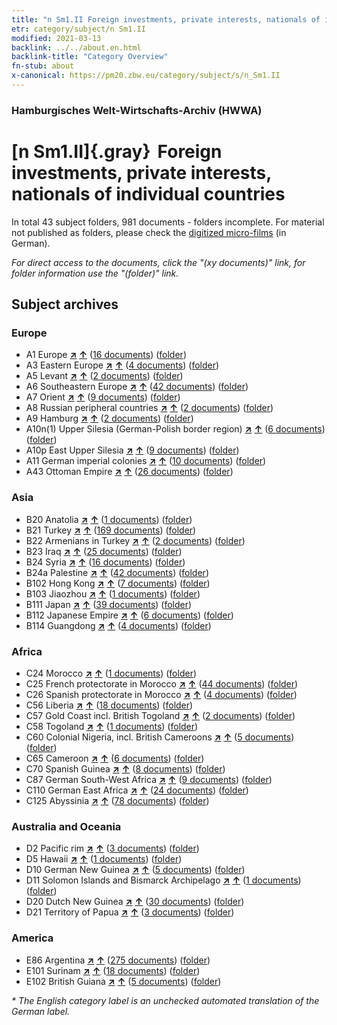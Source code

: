 ```yaml
---
title: "n Sm1.II Foreign investments, private interests, nationals of individual countries"
etr: category/subject/n Sm1.II
modified: 2021-03-13
backlink: ../../about.en.html
backlink-title: "Category Overview"
fn-stub: about
x-canonical: https://pm20.zbw.eu/category/subject/s/n_Sm1.II
---
```


### Hamburgisches Welt-Wirtschafts-Archiv (HWWA)
# [n Sm1.II]{.gray}&#8201; Foreign investments, private interests, nationals of individual countries&#160; 





In total 43 subject folders, 981 documents - folders incomplete.
For material not published as folders, please check the [digitized micro-films](/film/h1_sh.de.html) (in German).

_For direct access to the documents, click the "(xy documents)" link, for folder information use the "(folder)" link._

## Subject archives



### Europe

- A1 Europe [**&nearr;**](../../../geo/i/140892/about.en.html "Europe (all folders)") [**&uarr;**](../../../geo/about.en.html#A1 "Country category system") (<a href="https://pm20.zbw.eu/dfgview/sh/140892,145775" title="about: Europe : Foreign investments, private interests, nationals of individual countries" target="_blank">16 documents</a>) ([folder](../../../../folder/sh/1408xx/140892/1457xx/145775/about.en.html))
- A3 Eastern Europe [**&nearr;**](../../../geo/i/140896/about.en.html "Eastern Europe (all folders)") [**&uarr;**](../../../geo/about.en.html#A3 "Country category system") (<a href="https://pm20.zbw.eu/dfgview/sh/140896,145775" title="about: Eastern Europe : Foreign investments, private interests, nationals of individual countries" target="_blank">4 documents</a>) ([folder](../../../../folder/sh/1408xx/140896/1457xx/145775/about.en.html))
- A5 Levant [**&nearr;**](../../../geo/i/140898/about.en.html "Levant (all folders)") [**&uarr;**](../../../geo/about.en.html#A5 "Country category system") (<a href="https://pm20.zbw.eu/dfgview/sh/140898,145775" title="about: Levant : Foreign investments, private interests, nationals of individual countries" target="_blank">2 documents</a>) ([folder](../../../../folder/sh/1408xx/140898/1457xx/145775/about.en.html))
- A6 Southeastern Europe [**&nearr;**](../../../geo/i/140900/about.en.html "Southeastern Europe (all folders)") [**&uarr;**](../../../geo/about.en.html#A6 "Country category system") (<a href="https://pm20.zbw.eu/dfgview/sh/140900,145775" title="about: Southeastern Europe : Foreign investments, private interests, nationals of individual countries" target="_blank">42 documents</a>) ([folder](../../../../folder/sh/1409xx/140900/1457xx/145775/about.en.html))
- A7 Orient [**&nearr;**](../../../geo/i/140902/about.en.html "Orient (all folders)") [**&uarr;**](../../../geo/about.en.html#A7 "Country category system") (<a href="https://pm20.zbw.eu/dfgview/sh/140902,145775" title="about: Orient : Foreign investments, private interests, nationals of individual countries" target="_blank">9 documents</a>) ([folder](../../../../folder/sh/1409xx/140902/1457xx/145775/about.en.html))
- A8 Russian peripheral countries [**&nearr;**](../../../geo/i/140904/about.en.html "Russian peripheral countries (all folders)") [**&uarr;**](../../../geo/about.en.html#A8 "Country category system") (<a href="https://pm20.zbw.eu/dfgview/sh/140904,145775" title="about: Russian peripheral countries : Foreign investments, private interests, nationals of individual countries" target="_blank">2 documents</a>) ([folder](../../../../folder/sh/1409xx/140904/1457xx/145775/about.en.html))
- A9 Hamburg [**&nearr;**](../../../geo/i/140905/about.en.html "Hamburg (all folders)") [**&uarr;**](../../../geo/about.en.html#A9 "Country category system") (<a href="https://pm20.zbw.eu/dfgview/sh/140905,145775" title="about: Hamburg : Foreign investments, private interests, nationals of individual countries" target="_blank">2 documents</a>) ([folder](../../../../folder/sh/1409xx/140905/1457xx/145775/about.en.html))
- A10n(1) Upper Silesia (German-Polish border region) [**&nearr;**](../../../geo/i/140948/about.en.html "Upper Silesia (German-Polish border region) (all folders)") [**&uarr;**](../../../geo/about.en.html#A10n(1) "Country category system") (<a href="https://pm20.zbw.eu/dfgview/sh/140948,145775" title="about: Upper Silesia (German-Polish border region) : Foreign investments, private interests, nationals of individual countries" target="_blank">6 documents</a>) ([folder](../../../../folder/sh/1409xx/140948/1457xx/145775/about.en.html))
- A10p East Upper Silesia [**&nearr;**](../../../geo/i/140951/about.en.html "East Upper Silesia (all folders)") [**&uarr;**](../../../geo/about.en.html#A10p "Country category system") (<a href="https://pm20.zbw.eu/dfgview/sh/140951,145775" title="about: East Upper Silesia : Foreign investments, private interests, nationals of individual countries" target="_blank">9 documents</a>) ([folder](../../../../folder/sh/1409xx/140951/1457xx/145775/about.en.html))
- A11 German imperial colonies [**&nearr;**](../../../geo/i/140960/about.en.html "German imperial colonies (all folders)") [**&uarr;**](../../../geo/about.en.html#A11 "Country category system") (<a href="https://pm20.zbw.eu/dfgview/sh/140960,145775" title="about: German imperial colonies : Foreign investments, private interests, nationals of individual countries" target="_blank">10 documents</a>) ([folder](../../../../folder/sh/1409xx/140960/1457xx/145775/about.en.html))
- A43 Ottoman Empire [**&nearr;**](../../../geo/i/141034/about.en.html "Ottoman Empire (all folders)") [**&uarr;**](../../../geo/about.en.html#A43 "Country category system") (<a href="https://pm20.zbw.eu/dfgview/sh/141034,145775" title="about: Ottoman Empire : Foreign investments, private interests, nationals of individual countries" target="_blank">26 documents</a>) ([folder](../../../../folder/sh/1410xx/141034/1457xx/145775/about.en.html))

### Asia

- B20 Anatolia [**&nearr;**](../../../geo/i/141108/about.en.html "Anatolia (all folders)") [**&uarr;**](../../../geo/about.en.html#B20 "Country category system") (<a href="https://pm20.zbw.eu/dfgview/sh/141108,145775" title="about: Anatolia : Foreign investments, private interests, nationals of individual countries" target="_blank">1 documents</a>) ([folder](../../../../folder/sh/1411xx/141108/1457xx/145775/about.en.html))
- B21 Turkey [**&nearr;**](../../../geo/i/141111/about.en.html "Turkey (all folders)") [**&uarr;**](../../../geo/about.en.html#B21 "Country category system") (<a href="https://pm20.zbw.eu/dfgview/sh/141111,145775" title="about: Turkey : Foreign investments, private interests, nationals of individual countries" target="_blank">169 documents</a>) ([folder](../../../../folder/sh/1411xx/141111/1457xx/145775/about.en.html))
- B22 Armenians in Turkey [**&nearr;**](../../../geo/i/141112/about.en.html "Armenians in Turkey (all folders)") [**&uarr;**](../../../geo/about.en.html#B22 "Country category system") (<a href="https://pm20.zbw.eu/dfgview/sh/141112,145775" title="about: Armenians in Turkey : Foreign investments, private interests, nationals of individual countries" target="_blank">2 documents</a>) ([folder](../../../../folder/sh/1411xx/141112/1457xx/145775/about.en.html))
- B23 Iraq [**&nearr;**](../../../geo/i/141113/about.en.html "Iraq (all folders)") [**&uarr;**](../../../geo/about.en.html#B23 "Country category system") (<a href="https://pm20.zbw.eu/dfgview/sh/141113,145775" title="about: Iraq : Foreign investments, private interests, nationals of individual countries" target="_blank">25 documents</a>) ([folder](../../../../folder/sh/1411xx/141113/1457xx/145775/about.en.html))
- B24 Syria [**&nearr;**](../../../geo/i/141114/about.en.html "Syria (all folders)") [**&uarr;**](../../../geo/about.en.html#B24 "Country category system") (<a href="https://pm20.zbw.eu/dfgview/sh/141114,145775" title="about: Syria : Foreign investments, private interests, nationals of individual countries" target="_blank">16 documents</a>) ([folder](../../../../folder/sh/1411xx/141114/1457xx/145775/about.en.html))
- B24a Palestine [**&nearr;**](../../../geo/i/141115/about.en.html "Palestine (all folders)") [**&uarr;**](../../../geo/about.en.html#B24a "Country category system") (<a href="https://pm20.zbw.eu/dfgview/sh/141115,145775" title="about: Palestine : Foreign investments, private interests, nationals of individual countries" target="_blank">42 documents</a>) ([folder](../../../../folder/sh/1411xx/141115/1457xx/145775/about.en.html))
- B102 Hong Kong [**&nearr;**](../../../geo/i/141268/about.en.html "Hong Kong (all folders)") [**&uarr;**](../../../geo/about.en.html#B102 "Country category system") (<a href="https://pm20.zbw.eu/dfgview/sh/141268,145775" title="about: Hong Kong : Foreign investments, private interests, nationals of individual countries" target="_blank">7 documents</a>) ([folder](../../../../folder/sh/1412xx/141268/1457xx/145775/about.en.html))
- B103 Jiaozhou [**&nearr;**](../../../geo/i/126163/about.en.html "Jiaozhou (all folders)") [**&uarr;**](../../../geo/about.en.html#B103 "Country category system") (<a href="https://pm20.zbw.eu/dfgview/sh/126163,145775" title="about: Jiaozhou : Foreign investments, private interests, nationals of individual countries" target="_blank">1 documents</a>) ([folder](../../../../folder/sh/1261xx/126163/1457xx/145775/about.en.html))
- B111 Japan [**&nearr;**](../../../geo/i/141272/about.en.html "Japan (all folders)") [**&uarr;**](../../../geo/about.en.html#B111 "Country category system") (<a href="https://pm20.zbw.eu/dfgview/sh/141272,145775" title="about: Japan : Foreign investments, private interests, nationals of individual countries" target="_blank">39 documents</a>) ([folder](../../../../folder/sh/1412xx/141272/1457xx/145775/about.en.html))
- B112 Japanese Empire [**&nearr;**](../../../geo/i/141273/about.en.html "Japanese Empire (all folders)") [**&uarr;**](../../../geo/about.en.html#B112 "Country category system") (<a href="https://pm20.zbw.eu/dfgview/sh/141273,145775" title="about: Japanese Empire : Foreign investments, private interests, nationals of individual countries" target="_blank">6 documents</a>) ([folder](../../../../folder/sh/1412xx/141273/1457xx/145775/about.en.html))
- B114 Guangdong [**&nearr;**](../../../geo/i/141275/about.en.html "Guangdong (all folders)") [**&uarr;**](../../../geo/about.en.html#B114 "Country category system") (<a href="https://pm20.zbw.eu/dfgview/sh/141275,145775" title="about: Guangdong : Foreign investments, private interests, nationals of individual countries" target="_blank">4 documents</a>) ([folder](../../../../folder/sh/1412xx/141275/1457xx/145775/about.en.html))

### Africa

- C24 Morocco [**&nearr;**](../../../geo/i/141356/about.en.html "Morocco (all folders)") [**&uarr;**](../../../geo/about.en.html#C24 "Country category system") (<a href="https://pm20.zbw.eu/dfgview/sh/141356,145775" title="about: Morocco : Foreign investments, private interests, nationals of individual countries" target="_blank">1 documents</a>) ([folder](../../../../folder/sh/1413xx/141356/1457xx/145775/about.en.html))
- C25 French protectorate in Morocco [**&nearr;**](../../../geo/i/141358/about.en.html "French protectorate in Morocco (all folders)") [**&uarr;**](../../../geo/about.en.html#C25 "Country category system") (<a href="https://pm20.zbw.eu/dfgview/sh/141358,145775" title="about: French protectorate in Morocco : Foreign investments, private interests, nationals of individual countries" target="_blank">44 documents</a>) ([folder](../../../../folder/sh/1413xx/141358/1457xx/145775/about.en.html))
- C26 Spanish protectorate in Morocco [**&nearr;**](../../../geo/i/141359/about.en.html "Spanish protectorate in Morocco (all folders)") [**&uarr;**](../../../geo/about.en.html#C26 "Country category system") (<a href="https://pm20.zbw.eu/dfgview/sh/141359,145775" title="about: Spanish protectorate in Morocco : Foreign investments, private interests, nationals of individual countries" target="_blank">4 documents</a>) ([folder](../../../../folder/sh/1413xx/141359/1457xx/145775/about.en.html))
- C56 Liberia [**&nearr;**](../../../geo/i/141405/about.en.html "Liberia (all folders)") [**&uarr;**](../../../geo/about.en.html#C56 "Country category system") (<a href="https://pm20.zbw.eu/dfgview/sh/141405,145775" title="about: Liberia : Foreign investments, private interests, nationals of individual countries" target="_blank">18 documents</a>) ([folder](../../../../folder/sh/1414xx/141405/1457xx/145775/about.en.html))
- C57 Gold Coast incl. British Togoland [**&nearr;**](../../../geo/i/141406/about.en.html "Gold Coast incl. British Togoland (all folders)") [**&uarr;**](../../../geo/about.en.html#C57 "Country category system") (<a href="https://pm20.zbw.eu/dfgview/sh/141406,145775" title="about: Gold Coast incl. British Togoland : Foreign investments, private interests, nationals of individual countries" target="_blank">2 documents</a>) ([folder](../../../../folder/sh/1414xx/141406/1457xx/145775/about.en.html))
- C58 Togoland [**&nearr;**](../../../geo/i/141408/about.en.html "Togoland (all folders)") [**&uarr;**](../../../geo/about.en.html#C58 "Country category system") (<a href="https://pm20.zbw.eu/dfgview/sh/141408,145775" title="about: Togoland : Foreign investments, private interests, nationals of individual countries" target="_blank">1 documents</a>) ([folder](../../../../folder/sh/1414xx/141408/1457xx/145775/about.en.html))
- C60 Colonial Nigeria, incl. British Cameroons [**&nearr;**](../../../geo/i/141409/about.en.html "Colonial Nigeria, incl. British Cameroons (all folders)") [**&uarr;**](../../../geo/about.en.html#C60 "Country category system") (<a href="https://pm20.zbw.eu/dfgview/sh/141409,145775" title="about: Colonial Nigeria, incl. British Cameroons : Foreign investments, private interests, nationals of individual countries" target="_blank">5 documents</a>) ([folder](../../../../folder/sh/1414xx/141409/1457xx/145775/about.en.html))
- C65 Cameroon [**&nearr;**](../../../geo/i/141410/about.en.html "Cameroon (all folders)") [**&uarr;**](../../../geo/about.en.html#C65 "Country category system") (<a href="https://pm20.zbw.eu/dfgview/sh/141410,145775" title="about: Cameroon : Foreign investments, private interests, nationals of individual countries" target="_blank">6 documents</a>) ([folder](../../../../folder/sh/1414xx/141410/1457xx/145775/about.en.html))
- C70 Spanish Guinea [**&nearr;**](../../../geo/i/141412/about.en.html "Spanish Guinea (all folders)") [**&uarr;**](../../../geo/about.en.html#C70 "Country category system") (<a href="https://pm20.zbw.eu/dfgview/sh/141412,145775" title="about: Spanish Guinea : Foreign investments, private interests, nationals of individual countries" target="_blank">8 documents</a>) ([folder](../../../../folder/sh/1414xx/141412/1457xx/145775/about.en.html))
- C87 German South-West Africa [**&nearr;**](../../../geo/i/141450/about.en.html "German South-West Africa (all folders)") [**&uarr;**](../../../geo/about.en.html#C87 "Country category system") (<a href="https://pm20.zbw.eu/dfgview/sh/141450,145775" title="about: German South-West Africa : Foreign investments, private interests, nationals of individual countries" target="_blank">9 documents</a>) ([folder](../../../../folder/sh/1414xx/141450/1457xx/145775/about.en.html))
- C110 German East Africa [**&nearr;**](../../../geo/i/141471/about.en.html "German East Africa (all folders)") [**&uarr;**](../../../geo/about.en.html#C110 "Country category system") (<a href="https://pm20.zbw.eu/dfgview/sh/141471,145775" title="about: German East Africa : Foreign investments, private interests, nationals of individual countries" target="_blank">24 documents</a>) ([folder](../../../../folder/sh/1414xx/141471/1457xx/145775/about.en.html))
- C125 Abyssinia [**&nearr;**](../../../geo/i/141482/about.en.html "Abyssinia (all folders)") [**&uarr;**](../../../geo/about.en.html#C125 "Country category system") (<a href="https://pm20.zbw.eu/dfgview/sh/141482,145775" title="about: Abyssinia : Foreign investments, private interests, nationals of individual countries" target="_blank">78 documents</a>) ([folder](../../../../folder/sh/1414xx/141482/1457xx/145775/about.en.html))

### Australia and Oceania

- D2 Pacific rim [**&nearr;**](../../../geo/i/141593/about.en.html "Pacific rim (all folders)") [**&uarr;**](../../../geo/about.en.html#D2 "Country category system") (<a href="https://pm20.zbw.eu/dfgview/sh/141593,145775" title="about: Pacific rim : Foreign investments, private interests, nationals of individual countries" target="_blank">3 documents</a>) ([folder](../../../../folder/sh/1415xx/141593/1457xx/145775/about.en.html))
- D5 Hawaii [**&nearr;**](../../../geo/i/141595/about.en.html "Hawaii (all folders)") [**&uarr;**](../../../geo/about.en.html#D5 "Country category system") (<a href="https://pm20.zbw.eu/dfgview/sh/141595,145775" title="about: Hawaii : Foreign investments, private interests, nationals of individual countries" target="_blank">1 documents</a>) ([folder](../../../../folder/sh/1415xx/141595/1457xx/145775/about.en.html))
- D10 German New Guinea [**&nearr;**](../../../geo/i/141601/about.en.html "German New Guinea (all folders)") [**&uarr;**](../../../geo/about.en.html#D10 "Country category system") (<a href="https://pm20.zbw.eu/dfgview/sh/141601,145775" title="about: German New Guinea : Foreign investments, private interests, nationals of individual countries" target="_blank">5 documents</a>) ([folder](../../../../folder/sh/1416xx/141601/1457xx/145775/about.en.html))
- D11 Solomon Islands and Bismarck Archipelago [**&nearr;**](../../../geo/i/141610/about.en.html "Solomon Islands and Bismarck Archipelago (all folders)") [**&uarr;**](../../../geo/about.en.html#D11 "Country category system") (<a href="https://pm20.zbw.eu/dfgview/sh/141610,145775" title="about: Solomon Islands and Bismarck Archipelago : Foreign investments, private interests, nationals of individual countries" target="_blank">1 documents</a>) ([folder](../../../../folder/sh/1416xx/141610/1457xx/145775/about.en.html))
- D20 Dutch New Guinea [**&nearr;**](../../../geo/i/141619/about.en.html "Dutch New Guinea (all folders)") [**&uarr;**](../../../geo/about.en.html#D20 "Country category system") (<a href="https://pm20.zbw.eu/dfgview/sh/141619,145775" title="about: Dutch New Guinea : Foreign investments, private interests, nationals of individual countries" target="_blank">30 documents</a>) ([folder](../../../../folder/sh/1416xx/141619/1457xx/145775/about.en.html))
- D21 Territory of Papua [**&nearr;**](../../../geo/i/141620/about.en.html "Territory of Papua (all folders)") [**&uarr;**](../../../geo/about.en.html#D21 "Country category system") (<a href="https://pm20.zbw.eu/dfgview/sh/141620,145775" title="about: Territory of Papua : Foreign investments, private interests, nationals of individual countries" target="_blank">3 documents</a>) ([folder](../../../../folder/sh/1416xx/141620/1457xx/145775/about.en.html))

### America

- E86 Argentina [**&nearr;**](../../../geo/i/141692/about.en.html "Argentina (all folders)") [**&uarr;**](../../../geo/about.en.html#E86 "Country category system") (<a href="https://pm20.zbw.eu/dfgview/sh/141692,145775" title="about: Argentina : Foreign investments, private interests, nationals of individual countries" target="_blank">275 documents</a>) ([folder](../../../../folder/sh/1416xx/141692/1457xx/145775/about.en.html))
- E101 Surinam [**&nearr;**](../../../geo/i/141699/about.en.html "Surinam (all folders)") [**&uarr;**](../../../geo/about.en.html#E101 "Country category system") (<a href="https://pm20.zbw.eu/dfgview/sh/141699,145775" title="about: Surinam : Foreign investments, private interests, nationals of individual countries" target="_blank">18 documents</a>) ([folder](../../../../folder/sh/1416xx/141699/1457xx/145775/about.en.html))
- E102 British Guiana [**&nearr;**](../../../geo/i/141700/about.en.html "British Guiana (all folders)") [**&uarr;**](../../../geo/about.en.html#E102 "Country category system") (<a href="https://pm20.zbw.eu/dfgview/sh/141700,145775" title="about: British Guiana : Foreign investments, private interests, nationals of individual countries" target="_blank">5 documents</a>) ([folder](../../../../folder/sh/1417xx/141700/1457xx/145775/about.en.html))


_* The English category label is an unchecked automated translation of the German label._

